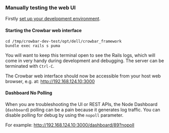### Manually testing the web UI

Firstly [set up your development environment](devtool.md).

#### Starting the Crowbar web interface

   ````
   cd /tmp/crowbar-dev-test/opt/dell/crowbar_framework
   bundle exec rails s puma
   ````

You will want to keep this terminal open to see the Rails logs, which will
come in very handy during development and debugging. The server can be
terminated with `Ctrl-C`.

The Crowbar web interface should now be accessible from your host web
browser, e.g. at: http://192.168.124.10:3000

#### Dashboard No Polling

When you are troubleshooting the UI or REST APIs, the Node Dashboard (`dashboard`) polling can be a pain because it generates log traffic.  You can disable polling for debug by using the `nopoll` parameter.

For example: http://192.168.124.10:3000/dashboard/89?nopoll

